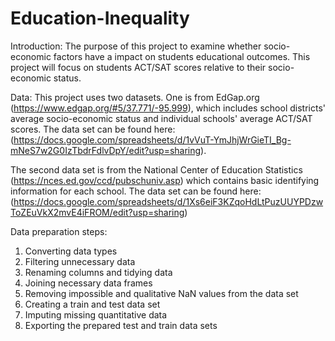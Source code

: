 # Education-Inequality
Introduction:
The purpose of this project to examine whether socio-economic factors have a impact on students educational outcomes. This project will focus on students ACT/SAT scores relative to their socio-economic status.


Data:
This project uses two datasets. One is from EdGap.org (https://www.edgap.org/#5/37.771/-95.999), which includes school districts' average socio-economic status and individual schools' average ACT/SAT scores. The data set can be found here: (https://docs.google.com/spreadsheets/d/1vVuT-YmJhjWrGieTI_Bg-mNeS7w2G0IzTbdrFdlvDpY/edit?usp=sharing).

The second data set is from the National Center of Education Statistics (https://nces.ed.gov/ccd/pubschuniv.asp) which contains basic identifying information for each school. The data set can be found here: (https://docs.google.com/spreadsheets/d/1Xs6eiF3KZqoHdLtPuzUUYPDzwToZEuVkX2mvE4iFROM/edit?usp=sharing)

Data preparation steps:

1. Converting data types
2. Filtering unnecessary data
3. Renaming columns and tidying data
4. Joining necessary data frames
5. Removing impossible and qualitative NaN values from the data set
6. Creating a train and test data set
7. Imputing missing quantitative data
8. Exporting the prepared test and train data sets
